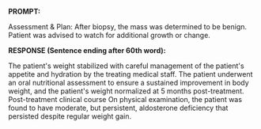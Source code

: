 **PROMPT:**

Assessment & Plan:  After biopsy, the mass was determined to be benign. Patient was advised to watch for additional growth or change. 

**RESPONSE (Sentence ending after 60th word):**

The patient's weight stabilized with careful management of the patient's appetite and hydration by the treating medical staff. The patient underwent an oral nutritional assessment to ensure a sustained improvement in body weight, and the patient's weight normalized at 5 months post-treatment. Post-treatment clinical course On physical examination, the patient was found to have moderate, but persistent, aldosterone deficiency that persisted despite regular weight gain. 